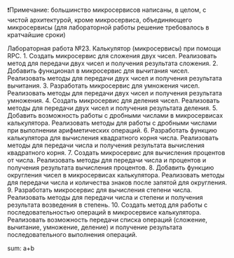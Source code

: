 ❗Примечание: большинство микросервисов написаны, в целом, с чистой архитектурой, кроме микросервиса, объединяющего микросервисы (для лабораторной работы решение требовалось в кратчайшие сроки)

Лабораторная работа №23. Калькулятор (микросервисы) при помощи RPC.
    1. Создать микросервис для сложения двух чисел. Реализовать метод для передачи двух чисел и получения результата сложения.
    2. Добавить функционал в микросервис для вычитания чисел. Реализовать методы для передачи двух чисел и получения результата вычитания.
    3. Разработать микросервис для умножения чисел. Реализовать методы для передачи двух чисел и получения результата умножения.
    4. Создать микросервис для деления чисел. Реализовать методы для передачи двух чисел и получения результата деления.
    5. Добавить возможность работы с дробными числами в микросервисах калькулятора. Реализовать методы для работы с дробными числами при выполнении арифметических операций.
    6. Разработать функцию калькулятора для вычисления квадратного корня числа. Реализовать методы для передачи числа и получения результата вычисления квадратного корня.
    7. Создать микросервис для вычисления процентов от числа. Реализовать методы для передачи числа и процентов и получения результата вычисления процентов.
    8. Добавить функцию округления чисел в микросервисах калькулятора. Реализовать методы для передачи числа и количества знаков после запятой для округления.
    9. Разработать микросервис для вычисления степени числа. Реализовать методы для передачи числа и степени и получения результата возведения в степень.
    10. Создать метод для работы с последовательностью операций в микросервисе калькулятора. Реализовать возможность передачи списка операций (сложение, вычитание, умножение, деление) и получение результата последовательного выполнения операций.
   

   sum: a+b
   